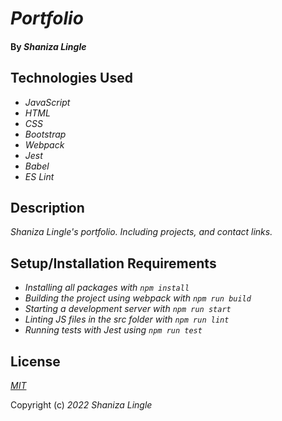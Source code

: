 # _Portfolio_

#### By _**Shaniza Lingle**_

## Technologies Used

* _JavaScript_
* _HTML_
* _CSS_
* _Bootstrap_
* _Webpack_
* _Jest_
* _Babel_
* _ES Lint_

## Description

_Shaniza Lingle's portfolio. Including projects, and contact links._

## Setup/Installation Requirements

* _Installing all packages with ```npm install```_
* _Building the project using webpack with ```npm run build```_
* _Starting a development server with ```npm run start```_
* _Linting JS files in the src folder with ```npm run lint```_
* _Running tests with Jest using ```npm run test```_


## License

_[MIT](https://en.wikipedia.org/wiki/MIT_License)_ 

Copyright (c) _2022_ _Shaniza Lingle_
